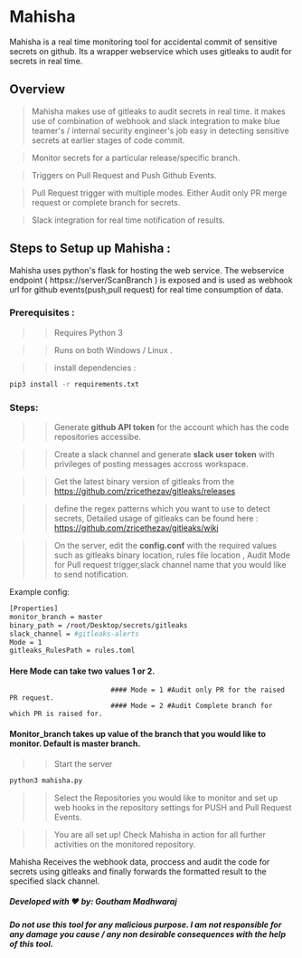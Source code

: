# Mahisha
Mahisha is a real time monitoring tool for accidental commit of sensitive secrets on github. Its a wrapper webservice which uses gitleaks to audit for secrets in real time.

## Overview

> Mahisha makes use of gitleaks to audit secrets in real time. it makes use of combination of webhook and slack integration to make blue teamer's / internal security engineer's job easy in detecting sensitive secrets at earlier stages of code commit.

> Monitor secrets for a particular release/specific branch.

> Triggers on Pull Request and Push Github Events.

> Pull Request trigger with multiple modes. Either Audit only PR merge request or complete branch for secrets.

> Slack integration for real time notification of results.

## Steps to Setup up Mahisha :

Mahisha uses python's flask for hosting the web service. The webservice endpoint ( httpsx://server/ScanBranch ) is exposed and is used as webhook url for github events(push,pull request) for real time consumption of data.

### Prerequisites :

>> Requires Python 3

>> Runs on both Windows / Linux .

>> install dependencies :
```bash
pip3 install -r requirements.txt
```

### Steps:

>> Generate **github API token** for the account which has the code repositories accessibe.

>> Create a slack channel and generate **slack user token** with privileges of posting messages accross workspace.

>> Get the latest binary version of gitleaks from the https://github.com/zricethezav/gitleaks/releases

>> define the regex patterns which you want to use to detect secrets, Detailed usage of gitleaks can be found here : https://github.com/zricethezav/gitleaks/wiki

>> On the server, edit the **config.conf** with the required values such as gitleaks binary location, rules file location , Audit Mode for Pull request trigger,slack channel name that you would like to send notification.

Example config:

```bash
[Properties]
monitor_branch = master
binary_path = /root/Desktop/secrets/gitleaks
slack_channel = #gitleaks-alerts
Mode = 1
gitleaks_RulesPath = rules.toml
```
        
#### Here Mode can take two values 1 or 2. 
                             #### Mode = 1 #Audit only PR for the raised PR request.
                             #### Mode = 2 #Audit Complete branch for which PR is raised for.

#### Monitor_branch takes up value of the branch that you would like to monitor. Default is master branch.

>> Start the server
```bash
python3 mahisha.py
```
>> Select the Repositories you would like to monitor and set up web hooks in the repository settings for PUSH and Pull Request Events.

>> You are all set up! Check Mahisha in action for all further activities on the monitored repository.

Mahisha Receives the webhook data, proccess and audit the code for secrets using gitleaks and finally forwards the formatted result to the specified slack channel.

##### Developed with ♥️ by: Goutham Madhwaraj
##### Do not use this tool for any malicious purpose. I am not responsible for any damage you cause / any non desirable consequences with the help of this tool.

